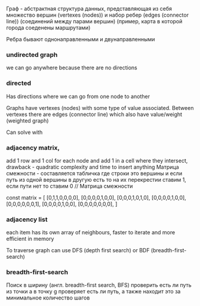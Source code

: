 Граф - абстрактная структура данных, представляющая из себя множество вершин (vertexes (nodes)) и набор ребер (edges (connector line)) (соединений между парами вершин) (пример, карта в которой города соеденены маршрутами)

Ребра бывают однонаправленными и двунаправленными

### undirected graph
we can go anywhere because there are no directions

### directed
Has directions where we can go from one node to another

Graphs have vertexes (nodes) with some type of value associated. Between vertexes there are edges (connector line) which also have value/weight (weighted graph)

Can  solve with 

### adjacency matrix, 
add 1 row and 1 col for each node and add 1 in a cell where they intersect, drawback - quadratic complexity and time to insert anything
Матрица смежности - составляется табличка где строки это вершины и если путь из одной вершины в другую есть то на их перекрестии ставим 1, если пути нет то ставим 0
// Матрица смежности

const matrix = [
    [0,1,1,0,0,0,0],
    [0,0,0,0,1,0,0],
    [0,0,0,1,0,1,0],
    [0,0,0,0,1,0,0],
    [0,0,0,0,0,0,1],
    [0,0,0,0,1,0,0],
    [0,0,0,0,0,0,0],
]

### adjacency list
each item has its own array of neighbours, faster to iterate and more efficient in memory

To traverse graph can use DFS (depth first search) or BDF (breadth-first-search)

### breadth-first-search
Поиск в ширину (англ. breadth-first search, BFS)
проверить есть ли путь из точки а в точку g
проверяет есть ли путь, а также находит это за минимальное количество шагов
